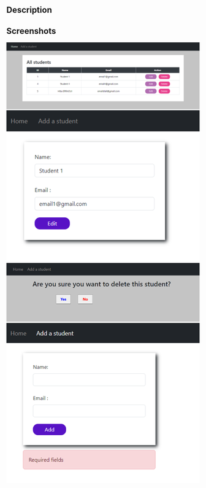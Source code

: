 ## Description

## Screenshots
<img src='index.png'>
<img src='edit.png'>
<img src='delete.png'>
<img src='add.png'>
